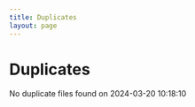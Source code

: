 ```yaml
---
title: Duplicates
layout: page
---
```


# Duplicates

No duplicate files found on 2024-03-20 10:18:10